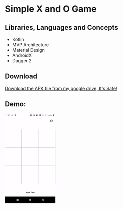 # Simple X and O Game

## Libraries, Languages and Concepts
- Kotlin
- MVP Architecture
- Material Design
- AndroidX
- Dagger 2

## Download
[Download the APK file from my google drive, It's Safe!](https://drive.google.com/open?id=1ywquv9_Z4KQakbExAJdC2_b4zIxsWDPV)

## Demo:
 <img src="demo/demo.gif" width="32%" /> 

